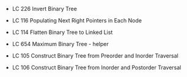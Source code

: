 - LC 226 Invert Binary Tree
- LC 116 Populating Next Right Pointers in Each Node
- LC 114 Flatten Binary Tree to Linked List

- LC 654 Maximum Binary Tree - helper
- LC 105 Construct Binary Tree from Preorder and Inorder Traversal
- LC 106 Construct Binary Tree from Inorder and Postorder Traversal
